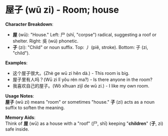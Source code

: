 # **屋子 (wū zi) - Room; house**

**Character Breakdown**:  
- **屋** (wū): "House." Left: 尸 (shī, "corpse") radical, suggesting a roof or shelter. Right: 吳 (wú) phonetic.  
- **子** (zi): "Child" or noun suffix. Top: 丿 (piě, stroke). Bottom: 子 (zi, "child").

**Examples**:  
- 这个屋子很大。(Zhè ge wū zi hěn dà.) - This room is big.  
- 屋子里有人吗？(Wū zi lǐ yǒu rén ma?) - Is there anyone in the room?  
- 我喜欢自己的屋子。(Wǒ xǐhuan zìjǐ de wū zi.) - I like my own room.

**Usage Notes**:  
**屋子** (wū zi) means "room" or sometimes "house." **子** (zi) acts as a noun suffix to soften the meaning.

**Memory Aids**:  
Think of **屋** (wū) as a house with a "roof" (尸, shī) keeping "**children**" (**子**, zi) safe inside.
